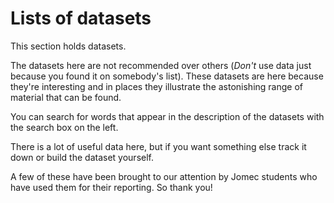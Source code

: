 Lists of datasets
=================

This section holds datasets.

The datasets here are not recommended over others (*Don't* use data just because you found it on somebody's list). These datasets are here because they're interesting and in places they illustrate the astonishing range of material that can be found.

You can search for words that appear in the description of the datasets with the search box on the left.

There is a lot of useful data here, but if you want something else track it down or build the dataset yourself.

A few of these have been brought to our attention by Jomec students who have used them for their reporting. So thank you!
